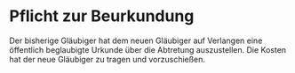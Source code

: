 # Pflicht zur Beurkundung

Der bisherige Gläubiger hat dem neuen Gläubiger auf Verlangen eine öffentlich beglaubigte Urkunde über die Abtretung auszustellen. Die Kosten hat der neue Gläubiger zu tragen und vorzuschießen.
